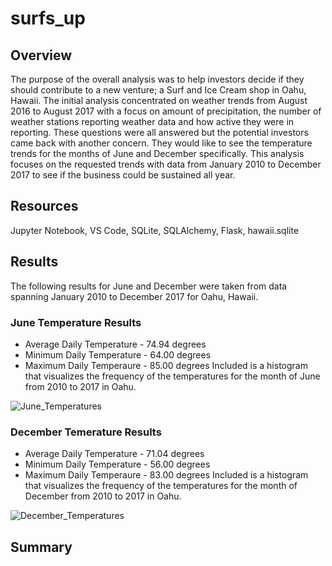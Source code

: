 # surfs_up
## Overview
The purpose of the overall analysis was to help investors decide if they should contribute to a new venture; a Surf and Ice Cream shop in Oahu, Hawaii. The initial analysis concentrated on weather trends from August 2016 to August 2017 with a focus on amount of precipitation, the number of weather stations reporting weather data and how active they were in reporting.  These questions were all answered but the potential investors came back with another concern.  They would like to see the temperature trends for the months of June and December specifically.  This analysis focuses on the requested trends with data from January 2010 to December 2017 to see if the business could be sustained all year. 

## Resources
Jupyter Notebook, VS Code, SQLite, SQLAlchemy, Flask, hawaii.sqlite

## Results
The following results for June and December were taken from data spanning January 2010 to December 2017 for Oahu, Hawaii.
### June Temperature Results
- Average Daily Temperature - 74.94 degrees
- Minimum Daily Temperature - 64.00 degrees
- Maximum Daily Temperaure - 85.00 degrees
Included is a histogram that visualizes the frequency of the temperatures for the month of June from 2010 to 2017 in Oahu.

![June_Temperatures](https://user-images.githubusercontent.com/106348899/183990692-7999bff4-cceb-40c0-9a60-3f00ae680bb0.png)


### December Temerature Results
- Average Daily Temperature - 71.04 degrees
- Minimum Daily Temperature - 56.00 degrees
- Maximum Daily Temperaure - 83.00 degrees
Included is a histogram that visualizes the frequency of the temperatures for the month of December from 2010 to 2017 in Oahu.

![December_Temperatures](https://user-images.githubusercontent.com/106348899/183990216-5ba69aa5-953d-4223-9e3f-de7844e27b07.png)


## Summary

